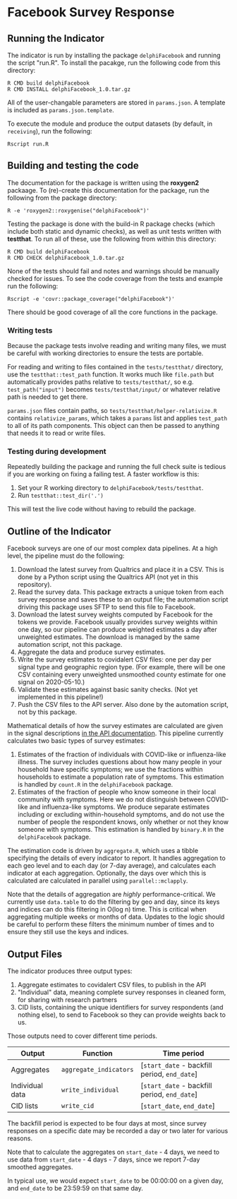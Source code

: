 # Facebook Survey Response

## Running the Indicator

The indicator is run by installing the package `delphiFacebook` and running the script
"run.R". To install the pacakge, run the following code from this directory:

```
R CMD build delphiFacebook
R CMD INSTALL delphiFacebook_1.0.tar.gz
```

All of the user-changable parameters are stored in `params.json`. A template is
included as `params.json.template`.

To execute the module and produce the output datasets (by default, in
`receiving`), run the following:

```
Rscript run.R
```

## Building and testing the code

The documentation for the package is written using the **roxygen2** packaage. To
(re)-create this documentation for the package, run the following from the package
directory:

```
R -e 'roxygen2::roxygenise("delphiFacebook")'
```

Testing the package is done with the build-in R package checks (which include both
static and dynamic checks), as well as unit tests written with **testthat**. To run all
of these, use the following from within this directory:

```
R CMD build delphiFacebook
R CMD CHECK delphiFacebook_1.0.tar.gz
```

None of the tests should fail and notes and warnings should be manually checked for issues.
To see the code coverage from the tests and example run the following:

```
Rscript -e 'covr::package_coverage("delphiFacebook")'
```

There should be good coverage of all the core functions in the package.

### Writing tests

Because the package tests involve reading and writing many files, we must be
careful with working directories to ensure the tests are portable.

For reading and writing to files contained in the `tests/testthat/` directory,
use the `testthat::test_path` function. It works much like `file.path` but
automatically provides paths relative to `tests/testthat/`, so e.g.
`test_path("input")` becomes `tests/testthat/input/` or whatever relative path
is needed to get there.

`params.json` files contain paths, so `tests/testthat/helper-relativize.R`
contains `relativize_params`, which takes a `params` list and applies
`test_path` to all of its path components. This object can then be passed to
anything that needs it to read or write files.

### Testing during development

Repeatedly building the package and running the full check suite is tedious if
you are working on fixing a failing test. A faster workflow is this:

1. Set your R working directory to `delphiFacebook/tests/testthat`.
2. Run `testthat::test_dir('.')`

This will test the live code without having to rebuild the package.

## Outline of the Indicator

Facebook surveys are one of our most complex data pipelines. At a high level,
the pipeline must do the following:

1. Download the latest survey from Qualtrics and place it in a CSV. This is done
   by a Python script using the Qualtrics API (not yet in this repository).
2. Read the survey data. This package extracts a unique token from each survey
   response and saves these to an output file; the automation script driving
   this package uses SFTP to send this file to Facebook.
3. Download the latest survey weights computed by Facebook for the tokens we
   provide. Facebook usually provides survey weights within one day, so our
   pipeline can produce weighted estimates a day after unweighted estimates. The
   download is managed by the same automation script, not this package.
4. Aggregate the data and produce survey estimates.
5. Write the survey estimates to covidalert CSV files: one per day per signal
   type and geographic region type. (For example, there will be one CSV
   containing every unweighted unsmoothed county estimate for one signal on
   2020-05-10.)
6. Validate these estimates against basic sanity checks. (Not yet implemented in
   this pipeline!)
7. Push the CSV files to the API server. Also done by the automation script, not
   by this package.


Mathematical details of how the survey estimates are calculated are given in the
signal descriptions [in the API
documentation](https://cmu-delphi.github.io/delphi-epidata/api/covidcast-signals/fb-survey.html).
This pipeline currently calculates two basic types of survey estimates:

1. Estimates of the fraction of individuals with COVID-like or influenza-like
   illness. The survey includes questions about how many people in your
   household have specific symptoms; we use the fractions within households to
   estimate a population rate of symptoms. This estimation is handled by
   `count.R` in the `delphiFacebook` package.
2. Estimates of the fraction of people who know someone in their local community
   with symptoms. Here we do not distinguish between COVID-like and
   influenza-like symptoms. We produce separate estimates including or excluding
   within-household symptoms, and do not use the number of people the respondent
   knows, only whether or not they know someone with symptoms. This estimation
   is handled by `binary.R` in the `delphiFacebook` package.


The estimation code is driven by `aggregate.R`, which uses a tibble specifying
the details of every indicator to report. It handles aggregation to each geo
level and to each day (or 7-day average), and calculates each indicator at each
aggregation. Optionally, the days over which this is calculated are calculated
in parallel using `parallel::mclapply`.

Note that the details of aggregation are *highly* performance-critical. We
currently use `data.table` to do the filtering by geo and day, since its keys
and indices can do this filtering in O(log n) time. This is critical when
aggregating multiple weeks or months of data. Updates to the logic should be
careful to perform these filters the minimum number of times and to ensure they
still use the keys and indices.

## Output Files

The indicator produces three output types:

1. Aggregate estimates to covidalert CSV files, to publish in the API
2. "Individual" data, meaning complete survey responses in cleaned form, for
   sharing with research partners
3. CID lists, containing the unique identifiers for survey respondents (and
   nothing else), to send to Facebook so they can provide weights back to us.

Those outputs need to cover different time periods.

| Output | Function | Time period |
| ------ | -------- | ----------- |
| Aggregates | `aggregate_indicators` | [`start_date` - backfill period, `end_date`] |
| Individual data | `write_individual` | [`start_date` - backfill period, `end_date`] |
| CID lists | `write_cid` | [`start_date`, `end_date`] |

The backfill period is expected to be four days at most, since survey responses
on a specific date may be recorded a day or two later for various reasons.

Note that to calculate the aggregates on `start_date` - 4 days, we need to use
data from `start_date` - 4 days - 7 days, since we report 7-day smoothed
aggregates.

In typical use, we would expect `start_date` to be 00:00:00 on a given day, and
`end_date` to be 23:59:59 on that same day.
